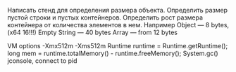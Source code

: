 Написать стенд для определения размера объекта. Определить размер пустой строки и пустых контейнеров. 
Определить рост размера контейнера от количества элементов в нем.
Например
Object — 8 bytes, (x64 16!!!)
Empty String — 40 bytes
Array — from 12 bytes

VM options -Xmx512m -Xms512m
Runtime runtime = Runtime.getRuntime();
long mem = runtime.totalMemory() - runtime.freeMemory();
System.gc()
jconsole, connect to pid
